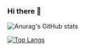 ### Hi there 👋


![Anurag's GitHub stats](https://github-readme-stats.vercel.app/api?username=groadabike&count_private=true&show_icons=true&theme=blueberry)

[![Top Langs](https://github-readme-stats.vercel.app/api/top-langs/?username=groadabike&layout=compact&theme=blueberry&hide=javascript,html,css)](https://github.com/groadabike/github-readme-stats)


<!--
**groadabike/groadabike** is a ✨ _special_ ✨ repository because its `README.md` (this file) appears on your GitHub profile.

Here are some ideas to get you started:

- 🔭 I’m currently working on ...
- 🌱 I’m currently learning ...
- 👯 I’m looking to collaborate on ...
- 🤔 I’m looking for help with ...
- 💬 Ask me about ...
- 📫 How to reach me: ...
- 😄 Pronouns: ...
- ⚡ Fun fact: ...
-->
